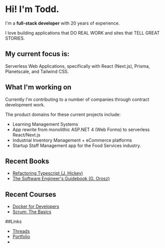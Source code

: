 # Hi! I'm Todd.

I'm a **full-stack developer** with 20 years of experience.

I love building applications that DO REAL WORK and sites that TELL GREAT STORIES.


## My current focus is:
Serverless Web Applications, specifically with
React (Next.js), Prisma, Planetscale, and Tailwind CSS.


## What I'm working on
Currently I'm contributing to a number of companies through contract development work. 

The product domains for these current projects include:
- Learning Management Systems
- App rewrite from monolithic ASP.NET 4 (Web Forms) to serverless React/Next.js
- Industrial Inventory Management + eCommerce platforms 
- Startup Staff Management app for the Food Services industry.

## Recent Books
- [Refactoring Typescript (J. Hickey)](https://www.amazon.ca/Refactoring-TypeScript-Keeping-your-healthy-ebook/dp/B07ZGKXCF5)
- [The Software Engineer's Guidebook (G. Orosz)](https://www.engguidebook.com/?ref=blog.pragmaticengineer.com)
  
## Recent Courses
- [Docker for Developers](https://www.linkedin.com/learning/certificates/1601ace436df25f748a7fbb7c6383455a32c3d4bd584aeaa7d1a281c1a324bd6)
- [Scrum: The Basics](https://www.linkedin.com/learning/certificates/3499d08dd362828061da6d3b7339061597051a7489e7467d04edbbdab40b5e56)

##Links
- [Threads](https://www.threads.net/@toddcmcintosh)
-  [Portfolio](https://www.resonancemedia.ca)
-  
<!--
**toddmcintosh/toddmcintosh** is a ✨ _special_ ✨ repository because its `README.md` (this file) appears on your GitHub profile.
[![toddmcintosh's GitHub stats](https://github-readme-stats.vercel.app/api?username=toddmcintosh)](https://github.com/toddmcintosh/github-readme-stats)

[![Top Langs](https://github-readme-stats.vercel.app/api/top-langs/?username=toddmcintosh)](https://github.com/toddmcintosh/github-readme-stats)

Here are some ideas to get you started:

- 🔭 I’m currently working on ...
- 🌱 I’m currently learning ...
- 👯 I’m looking to collaborate on ...
- 🤔 I’m looking for help with ...
- 💬 Ask me about ...
- 📫 How to reach me: ...
- 😄 Pronouns: ...
- ⚡ Fun fact: ...
-->
